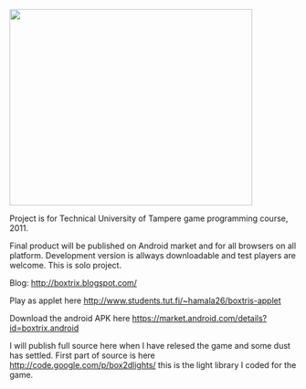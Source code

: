 <a href='http://www.youtube.com/watch?feature=player_embedded&v=nME_gdDRSRs' target='_blank'><img src='http://img.youtube.com/vi/nME_gdDRSRs/0.jpg' width='425' height=344 /></a>

Project is for Technical University of Tampere game programming course, 2011.

Final product will be published on Android market and for all browsers on all platform.
Development version is allways downloadable and test players are welcome. This is solo project.

Blog: http://boxtrix.blogspot.com/

Play as applet here http://www.students.tut.fi/~hamala26/boxtris-applet


Download the android APK here https://market.android.com/details?id=boxtrix.android



I will publish full source here when I have relesed the game and some dust has settled.
First part of source is here http://code.google.com/p/box2dlights/
this is the light library I coded for the game.